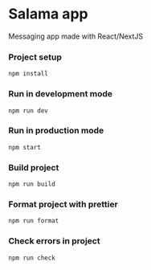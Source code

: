 # Salama app

Messaging app made with React/NextJS

### Project setup

```
npm install
```

### Run in development mode

```
npm run dev
```

### Run in production mode

```
npm start
```

### Build project

```
npm run build
```

### Format project with prettier

```
npm run format
```

### Check errors in project

```
npm run check
```